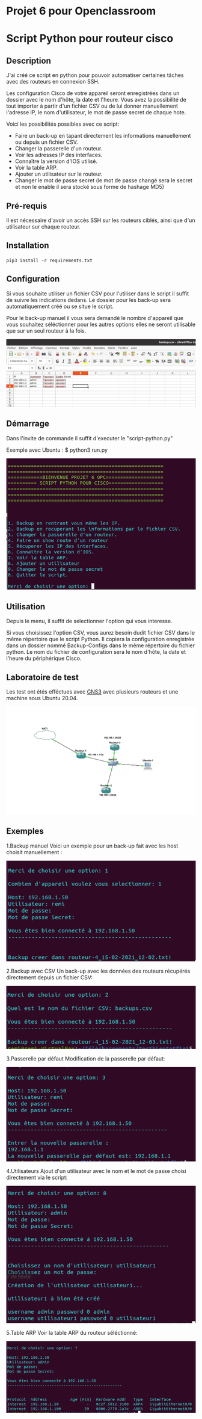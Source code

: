 # Projet 6 pour Openclassroom


# __Script Python pour routeur cisco__


## Description

J'ai créé ce script en python pour pouvoir automatiser certaines tâches avec des routeurs en connexion SSH.

Les configuration Cisco de votre appareil seront enregistrées dans un dossier avec le nom d'hôte, la date et l'heure. Vous avez la possibilité de tout importer à partir d'un fichier CSV ou de lui donner manuellement l'adresse IP, le nom d'utilisateur, le mot de passe secret de chaque hote. 

Voici les possibilités possibles avec ce script:
* Faire un back-up en tapant directement les informations manuellement ou depuis un fichier CSV.
* Changer la passerelle d'un routeur.
* Voir les adresses IP des interfaces.
* Connaître la version d'IOS utilisé. 
* Voir la table ARP.
* Ajouter un utilisateur sur le routeur.
* Changer le mot de passe secret (le mot de passe changé sera le secret et non le enable il sera stocké sous forme de hashage MD5)


## Pré-requis
Il est nécessaire d'avoir un accès SSH sur les routeurs ciblés, ainsi que d'un utilisateur sur chaque routeur.

## Installation
`pip3 install -r requirements.txt`


## Configuration

Si vous souhaite utiliser un fichier CSV pour l'utiliser dans le script il suffit de suivre les indications dedans.
Le dossier pour les back-up sera automatiquement créé ou se situe le script.

Pour le back-up manuel il vous sera demandé le nombre d'appareil que vous souhaitez séléctionner pour les autres options elles ne seront utilisable que sur un seul routeur à la fois.

![Screenshot](images/CSV.PNG)

## Démarrage

Dans l'invite de commande il suffit d'executer le "script-python.py"

Exemple avec Ubuntu : $ python3 run.py 

![Screenshot](images/Demarrage.PNG)

## Utilisation

Depuis le menu, il suffit de selectionner l'option qui vous interesse.

Si vous choisissez l'option CSV, vous aurez besoin dudit fichier CSV dans le même répertoire que le script Python. Il copiera la configuration enregistrée dans un dossier nommé Backup-Configs dans le même répertoire du fichier python. Le nom du fichier de configuration sera le nom d'hôte, la date et l'heure du périphérique Cisco.

## Laboratoire de test

Les test ont étés efféctues avec [GNS3](https://gns3.com/) avec plusieurs routeurs et une machine sous Ubuntu 20.04.

![Screenshot](images/GNS3-P6.PNG)


## Exemples

1.Backup manuel
Voici un exemple pour un back-up fait avec les host choisit manuellement :

![Screenshot](images/backup_manuel.PNG)

2.Backup avec CSV
Un back-up avec les données des routeurs récupérés directement depuis un fichier CSV:

![Screenshot](images/backup_CSV.PNG)

3.Passerelle par défaut
Modification de la passerelle par défaut:

![Screenshot](images/Passerelle.PNG)

4.Utilisateurs
Ajout d'un utilisateur avec le nom et le mot de passe choisi directement via le script:

![Screenshot](images/Ajout_utilisateur.PNG)

5.Table ARP
Voir la table ARP du routeur séléctionné:

![Screenshot](images/arp.PNG)



